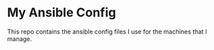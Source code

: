 # My Ansible Config

This repo contains the ansible config files I use for the machines that I manage.

